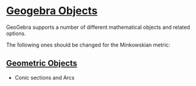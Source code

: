 # [Geogebra Objects](https://wiki.geogebra.org/en/Objects)

GeoGebra supports a number of different mathematical objects and related options.

The following ones should be changed for the Minkowskian metric: 

## [Geometric Objects](https://wiki.geogebra.org/en/Geometric_Objects)
* Conic sections and Arcs
